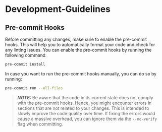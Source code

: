 # Development-Guidelines
## Pre-commit Hooks
Before committing any changes, make sure to enable the pre-commit hooks.
This will help you to automatically format your code and check for any linting issues.
You can enable the pre-commit hooks by running the following command:
```bash
pre-commit install
```
In case you want to run the pre-commit hooks manually, you can do so by running:
```bash
pre-commit run --all-files
```
> **_NOTE:_** Be aware that the code in its current state does not comply with the pre-commit hooks.
> Hence, you might encounter errors in sections that are not related to your changes.
> This is intended to slowly improve the code quality over time.
> If fixing the errors would cause a massive overhead, you can ignore them via the `--no-verify` flag when committing.